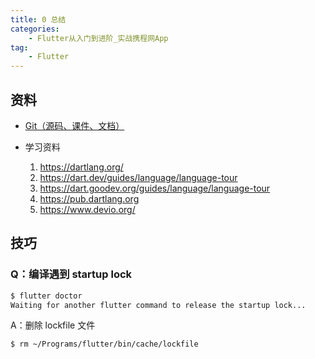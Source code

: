```yaml
---
title: 0 总结
categories:
    - Flutter从入门到进阶_实战携程网App
tag:
    - Flutter
---
```


## 资料

+ [Git（源码、课件、文档）](https://git.imooc.com/coding-321/flutter_trip)

+ 学习资料

  1. https://dartlang.org/
  2. https://dart.dev/guides/language/language-tour
  3. https://dart.goodev.org/guides/language/language-tour
  4. https://pub.dartlang.org
  5. https://www.devio.org/
  
  
  
  

## 技巧

### Q：编译遇到 startup lock

```bash
$ flutter doctor
Waiting for another flutter command to release the startup lock...
```

A：删除 lockfile 文件

```bash
$ rm ~/Programs/flutter/bin/cache/lockfile
```

